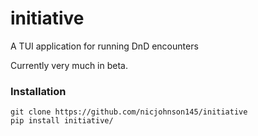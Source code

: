 # initiative

A TUI application for running DnD encounters

Currently very much in beta.

### Installation

```
git clone https://github.com/nicjohnson145/initiative
pip install initiative/
```
